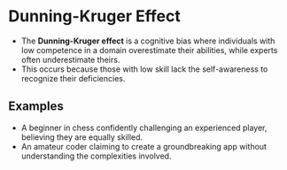 # Dunning-Kruger Effect  
- The **Dunning-Kruger effect** is a cognitive bias where individuals with low competence in a domain overestimate their abilities, while experts often underestimate theirs.  
- This occurs because those with low skill lack the self-awareness to recognize their deficiencies.  

## Examples  
- A beginner in chess confidently challenging an experienced player, believing they are equally skilled.  
- An amateur coder claiming to create a groundbreaking app without understanding the complexities involved.  
